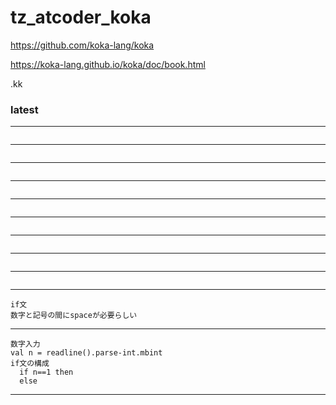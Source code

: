 # tz_atcoder_koka

https://github.com/koka-lang/koka

https://koka-lang.github.io/koka/doc/book.html

.kk


### latest

---
```

```
---
```

```
---
```

```
---
```

```
---
```

```
---
```

```
---
```

```
---
```

```
---
```

```
---
```
if文
数字と記号の間にspaceが必要らしい
```
---
```
数字入力
val n = readline().parse-int.mbint
if文の構成
  if n==1 then
  else
```
---

